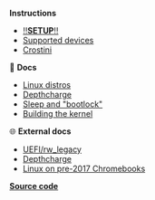 **Instructions**
  
  - [‼️**SETUP**‼️](/)
  - [Supported devices](/devices)
  - [Crostini](/crostini)

📖 **Docs**

  - [Linux distros](/distros)
  - [Depthcharge](/depthcharge)
  - [Sleep and "bootlock"](/bootlock)
  - [Building the kernel](/kernel)

🌐 **External docs**

  - [UEFI/rw_legacy](https://mrchromebox.tech/#bootmodes)
  - [Depthcharge](https://libreboot.org/docs/depthcharge/#booting-from-different-mediums)
  - [Linux on pre-2017 Chromebooks](https://github.com/nh2/chrubuntu-anyos)  


**[Source code](https://github.com/eupnea-linux/eupnea)**  
